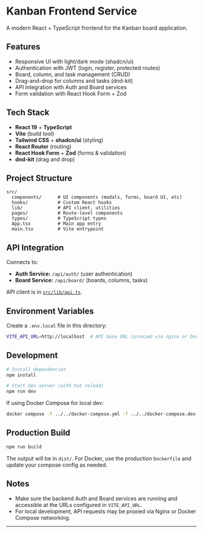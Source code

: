 # Kanban Frontend Service

A modern React + TypeScript frontend for the Kanban board application.

## Features

- Responsive UI with light/dark mode (shadcn/ui)
- Authentication with JWT (login, register, protected routes)
- Board, column, and task management (CRUD)
- Drag-and-drop for columns and tasks (dnd-kit)
- API integration with Auth and Board services
- Form validation with React Hook Form + Zod

## Tech Stack

- **React 19** + **TypeScript**
- **Vite** (build tool)
- **Tailwind CSS** + **shadcn/ui** (styling)
- **React Router** (routing)
- **React Hook Form** + **Zod** (forms & validation)
- **dnd-kit** (drag and drop)

## Project Structure

```
src/
  components/      # UI components (modals, forms, board UI, etc)
  hooks/           # Custom React hooks
  lib/             # API client, utilities
  pages/           # Route-level components
  types/           # TypeScript types
  App.tsx          # Main app entry
  main.tsx         # Vite entrypoint
```

## API Integration

Connects to:
- **Auth Service:** `/api/auth/` (user authentication)
- **Board Service:** `/api/board/` (boards, columns, tasks)

API client is in [`src/lib/api.ts`](src/lib/api.ts).

## Environment Variables

Create a `.env.local` file in this directory:

```bash
VITE_API_URL=http://localhost  # API base URL (proxied via nginx or Docker)
```

## Development

```bash
# Install dependencies
npm install

# Start dev server (with hot reload)
npm run dev
```

If using Docker Compose for local dev:

```bash
docker compose -f ../../docker-compose.yml -f ../../docker-compose.dev.yml up frontend
```

## Production Build

```bash
npm run build
```

The output will be in `dist/`. For Docker, use the production `Dockerfile` and update your compose config as needed.



## Notes

- Make sure the backend Auth and Board services are running and accessible at the URLs configured in `VITE_API_URL`.
- For local development, API requests may be proxied via Nginx or Docker Compose networking.

---

